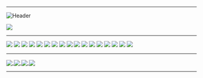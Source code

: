 
---

![Header](https://raw.githubusercontent.com/darlodev/darlodev/master/github-banner.png "Header")

[![](https://img.shields.io/badge/-LinkedIn-informational?style=flat&logo=linkedin&&color=1f2430)](https://www.linkedin.com/in/darlodev/)

---
![](https://img.shields.io/badge/-Mac-informational?style=flat&logo=apple&color=1f2430)
![](https://img.shields.io/badge/-Linux-informational?style=flat&logo=linux&color=1f2430)
![](https://img.shields.io/badge/-VS_Code-informational?style=flat&logo=visual-studio-code&color=1f2430)
![](https://img.shields.io/badge/-Vim-informational?style=flat&logo=vim&color=1f2430)
![](https://img.shields.io/badge/-Python-informational?style=flat&logo=python&color=1f2430)
![](https://img.shields.io/badge/-JavaScript-informational?style=flat&logo=javascript&color=1f2430)
![](https://img.shields.io/badge/-TypeScript-informational?style=flat&logo=typescript&color=1f2430)
![](https://img.shields.io/badge/-Make-informational?style=flat&logo=cmake&color=1f2430)
![](https://img.shields.io/badge/-Vue-informational?style=flat&logo=vue.js&color=1f2430)
![](https://img.shields.io/badge/-Svelte-informational?style=flat&logo=svelte&color=1f2430)
![](https://img.shields.io/badge/-Node-informational?style=flat&logo=node.js&color=1f2430)
![](https://img.shields.io/badge/-Next-informational?style=flat&logo=next.js&color=1f2430)
![](https://img.shields.io/badge/-Flask-informational?style=flat&logo=flask&color=1f2430)
![](https://img.shields.io/badge/-Django-informational?style=flat&logo=django&color=1f2430)
![](https://img.shields.io/badge/-Docker-informational?style=flat&logo=docker&color=1f2430)
![](https://img.shields.io/badge/-MySQL-informational?style=flat&logo=mysql&color=1f2430)
![](https://img.shields.io/badge/-PostgreSQL-informational?style=flat&logo=postgresql&color=1f2430)

---

<a href="https://github.com/darlodev/darlodev">
  <img align="center" src="https://github-readme-stats.vercel.app/api/top-langs/?username=darlodev&theme=ayu-mirage&layout=compact&hide=html,css&langs_count=8)](https://github.com/darlodev/github-readme-stats" />
</a>
<a href="https://github.com/darlodev/darlodev">
  <img align="center" src="https://github-readme-stats.vercel.app/api?username=darlodev&theme=ayu-mirage&show_icons=true" />
</a>
<a href="https://github.com/darlodev/mfl-gateway">
  <img align="center" src="https://github-readme-stats.vercel.app/api/pin/?username=darlodev&theme=ayu-mirage&repo=mfl-gateway" />
</a>
<a href="https://github.com/darlodev/darlodev">
  <img align="center" src="https://github-readme-stats.vercel.app/api/pin/?username=darlodev&theme=ayu-mirage&repo=darlodev" />
</a>

---
